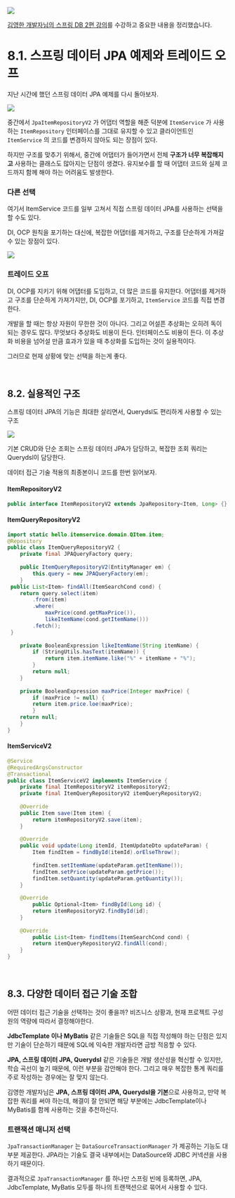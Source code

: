 ![](https://velog.velcdn.com/images/dodo4723/post/0f7908ca-17ad-4b55-a243-09ab2b0c57d7/image.png)

[김영한 개발자님의 스프링 DB 2편 강의](https://www.inflearn.com/course/%EC%8A%A4%ED%94%84%EB%A7%81-db-2#reviews)를 수강하고 중요한 내용을 정리했습니다.

# 8.1. 스프링 데이터 JPA 예제와 트레이드 오프

지난 시간에 했던 스프링 데이터 JPA 예제를 다시 돌아보자.

![](https://velog.velcdn.com/images/dodo4723/post/dda849d2-7016-45a2-9f5b-f3fa7c6b4664/image.png)

중간에서 `JpaItemRepositoryV2` 가 어댑터 역할을 해준 덕분에 `ItemService` 가 사용하는 `ItemRepository` 인터페이스를 그대로 유지할 수 있고 클라이언트인 `ItemService` 의 코드를 변경하지 않아도 되는 장점이 있다.

하지만 구조를 맞추기 위해서, 중간에 어댑터가 들어가면서 전체 **구조가 너무 복잡해지고** 사용하는 클래스도 많아지는 단점이 생겼다. 유지보수를 할 때 어댑터 코드와 실제 코드까지 함께 해야 하는 어려움도 발생한다.

### 다른 선택
여기서 ItemService 코드를 일부 고쳐서 직접 스프링 데이터 JPA를 사용하는 선택을 할 수도 있다.

DI, OCP 원칙을 포기하는 대신에, 복잡한 어댑터를 제거하고, 구조를 단순하게 가져갈 수 있는 장점이 있다.

![](https://velog.velcdn.com/images/dodo4723/post/89af9828-b68c-4b98-a19a-d1f1d5655c28/image.png)

### 트레이드 오프

DI, OCP를 지키기 위해 어댑터를 도입하고, 더 많은 코드를 유지한다. 어댑터를 제거하고 구조를 단순하게 가져가지만, DI, OCP를 포기하고, `ItemService` 코드를 직접 변경한다.

개발을 할 때는 항상 자원이 무한한 것이 아니다. 그리고 어설픈 추상화는 오히려 독이 되는 경우도 많다. 무엇보다 추상화도 비용이 든다. 인터페이스도 비용이 든다. 이 추상화 비용을 넘어설 만큼 효과가 있을 때 추상화를 도입하는 것이 실용적이다.

그러므로 현재 상황에 맞는 선택을 하는게 좋다.

<br>

## 8.2. 실용적인 구조
스프링 데이터 JPA의 기능은 최대한 살리면서, Querydsl도 편리하게 사용할 수 있는 구조

![](https://velog.velcdn.com/images/dodo4723/post/54c3f37c-bdb6-414f-99b0-02d23533e797/image.png)

기본 CRUD와 단순 조회는 스프링 데이터 JPA가 담당하고, 복잡한 조회 쿼리는 Querydsl이 담당한다.

데이터 접근 기술 적용의 최종본이니 코드를 한번 읽어보자.

#### ItemRepositoryV2
```java
public interface ItemRepositoryV2 extends JpaRepository<Item, Long> {}
```

#### ItemQueryRepositoryV2
```java
import static hello.itemservice.domain.QItem.item;
@Repository
public class ItemQueryRepositoryV2 {
 	private final JPAQueryFactory query;
    
 	public ItemQueryRepositoryV2(EntityManager em) {
 		this.query = new JPAQueryFactory(em);
 	}
 public List<Item> findAll(ItemSearchCond cond) {
 	return query.select(item)
 		.from(item)
 		.where(
 			maxPrice(cond.getMaxPrice()),
 			likeItemName(cond.getItemName()))
 		.fetch();
 }
 
 	private BooleanExpression likeItemName(String itemName) {
 		if (StringUtils.hasText(itemName)) {
 			return item.itemName.like("%" + itemName + "%");
 		}
 		return null;
 	}
    
 	private BooleanExpression maxPrice(Integer maxPrice) {
 		if (maxPrice != null) {
 		return item.price.loe(maxPrice);
 		}
 	return null;
 	}
}
```
#### ItemServiceV2
```java
@Service
@RequiredArgsConstructor
@Transactional
public class ItemServiceV2 implements ItemService {
 	private final ItemRepositoryV2 itemRepositoryV2;
 	private final ItemQueryRepositoryV2 itemQueryRepositoryV2;
 
 	@Override
 	public Item save(Item item) {
 		return itemRepositoryV2.save(item);
 	}
    
 	@Override
 	public void update(Long itemId, ItemUpdateDto updateParam) {
 		Item findItem = findById(itemId).orElseThrow();
 		
        findItem.setItemName(updateParam.getItemName());
 		findItem.setPrice(updateParam.getPrice());
 		findItem.setQuantity(updateParam.getQuantity());
 	}
    
 	@Override
 		public Optional<Item> findById(Long id) {
 		return itemRepositoryV2.findById(id);
 	}
    
 	@Override
 		public List<Item> findItems(ItemSearchCond cond) {
 		return itemQueryRepositoryV2.findAll(cond);
 	}
}
```

<br>

## 8.3. 다양한 데이터 접근 기술 조합
어떤 데이터 접근 기술을 선택하는 것이 좋을까? 비즈니스 상황과, 현재 프로젝트 구성원의 역량에 따라서 결정해야한다.

**JdbcTemplate 이나 MyBatis** 같은 기술들은 SQL을 직접 작성해야 하는 단점은 있지만 기술이 단순하기 때문에 SQL에 익숙한 개발자라면 금방 적응할 수 있다.

**JPA, 스프링 데이터 JPA, Querydsl** 같은 기술들은 개발 생산성을 혁신할 수 있지만, 학습 곡선이 높기 때문에, 이런 부분을 감안해야 한다. 그리고 매우 복잡한 통계 쿼리를 주로 작성하는 경우에는 잘 맞지 않는다.

김영한 개발자님은 **JPA, 스프링 데이터 JPA, Querydsl을 기본**으로 사용하고, 만약 복잡한 쿼리를 써야 하는데, 해결이 잘 안되면 해당 부분에는 JdbcTemplate이나 MyBatis를 함께 사용하는 것을 추천하신다.

### 트랜잭션 매니저 선택
`JpaTransactionManager` 는 `DataSourceTransactionManager` 가 제공하는 기능도 대부분 제공한다. JPA라는 기술도 결국 내부에서는 DataSource와 JDBC 커넥션을 사용하기 때문이다.

결과적으로 `JpaTransactionManager` 를 하나만 스프링 빈에 등록하면, JPA, JdbcTemplate, MyBatis 모두를 하나의 트랜잭션으로 묶어서 사용할 수 있다.